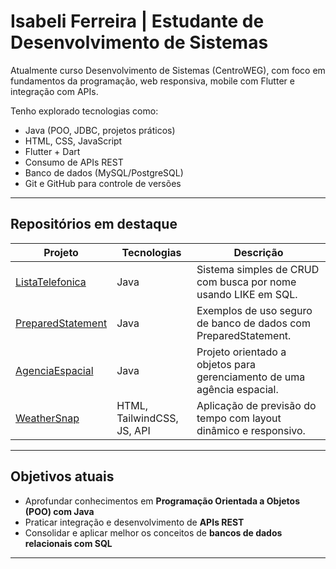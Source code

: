 # Isabeli Ferreira | Estudante de Desenvolvimento de Sistemas

Atualmente curso Desenvolvimento de Sistemas (CentroWEG), com foco em fundamentos da programação, web responsiva, mobile com Flutter e integração com APIs.

Tenho explorado tecnologias como:

- Java (POO, JDBC, projetos práticos)
- HTML, CSS, JavaScript
- Flutter + Dart
- Consumo de APIs REST
- Banco de dados (MySQL/PostgreSQL)
- Git e GitHub para controle de versões

---

## Repositórios em destaque

| Projeto | Tecnologias | Descrição |
|--------|-------------|-----------|
| [ListaTelefonica](https://github.com/isabelic/ListaTelefonica) | Java | Sistema simples de CRUD com busca por nome usando LIKE em SQL. |
| [PreparedStatement](https://github.com/isabelic/PreparedStatement) | Java | Exemplos de uso seguro de banco de dados com PreparedStatement. |
| [AgenciaEspacial](https://github.com/isabelic/AgenciaEspacial) | Java | Projeto orientado a objetos para gerenciamento de uma agência espacial. |
| [WeatherSnap](https://github.com/isabelic/WeatherSnap) | HTML, TailwindCSS, JS, API | Aplicação de previsão do tempo com layout dinâmico e responsivo. |

---

## Objetivos atuais

- Aprofundar conhecimentos em **Programação Orientada a Objetos (POO) com Java**
- Praticar integração e desenvolvimento de **APIs REST**
- Consolidar e aplicar melhor os conceitos de **bancos de dados relacionais com SQL**

---
